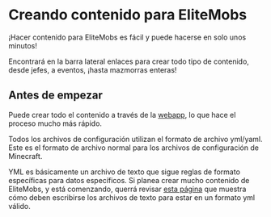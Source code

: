 # Creando contenido para EliteMobs

¡Hacer contenido para EliteMobs es fácil y puede hacerse en solo unos minutos!

Encontrará en la barra lateral enlaces para crear todo tipo de contenido, desde jefes, a eventos, ¡hasta mazmorras enteras!

## Antes de empezar

Puede crear todo el contenido a través de la [webapp](https://magmaguy.com/webapp/webapp.html), lo que hace el proceso mucho más rápido.

Todos los archivos de configuración utilizan el formato de archivo yml/yaml. Este es el formato de archivo normal para los archivos de configuración de Minecraft.

YML es básicamente un archivo de texto que sigue reglas de formato específicas para datos específicos. Si planea crear mucho contenido de EliteMobs, y está comenzando, querrá revisar [esta página]($langage$/global/configuration_file_guide.md) que muestra cómo deben escribirse los archivos de texto para estar en un formato yml válido.